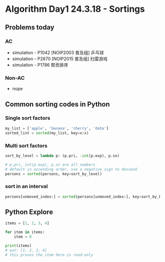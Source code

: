 # Algorithm Day1 24.3.18 - Sortings 

## Problems today
### AC

*   simulation - P1042 [NOIP2003 普及组] 乒乓球 
*   simulation - P2670 [NOIP2015 普及组] 扫雷游戏
*   simulation - P1786 帮贡排序

### Non-AC

* nope

## Common sorting codes in Python 

### Single sort factors

```python
my_list = ['apple', 'banana', 'cherry', 'date']
sorted_list = sorted(my_list, key=x:x)
```

### Multi sort factors

```python
sort_by_level = lambda p: (p.pri, -int(p.exp), p.sn)

# p.pri, int(p.exp), p.sn are all numbers 
# default in ascending order, use a negative sign to descend
persons = sorted(persons, key=sort_by_level)
```


### sort in an interval

```python
persons[unmoved_index:] = sorted(persons[unmoved_index:], key=sort_by_banggong)
```



## Python Explore


```python
items = [1, 2, 3, 4]

for item in items:
    item = 0

print(items)
# out: [1, 2, 3, 4] 
# this proves the item here is read-only
```
